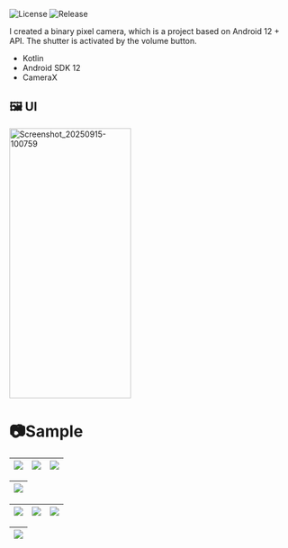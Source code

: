 ![License](https://img.shields.io/github/license/Siegelth/Pixelism_Camera)
![Release](https://img.shields.io/github/v/release/Siegelth/Pixelism_Camera)


I created a binary pixel camera, which is a project based on Android 12 + API.
The shutter is activated by the volume button.
- Kotlin
- Android SDK 12
- CameraX

<h2>🖼️ UI</h2>
<img width="216" height="480" alt="Screenshot_20250915-100759" src="https://github.com/user-attachments/assets/efb9d85b-b2c9-4d4e-b1c4-00744a7b2ab8" />

# 📷Sample

| ![](https://github.com/user-attachments/assets/96e087c2-4adc-435b-8d7f-ac24fef41ec0) | ![](https://github.com/user-attachments/assets/a25176a4-ccf4-4305-97f9-9fb50f0d22e2) | ![](https://github.com/user-attachments/assets/7fc2fdf1-a033-4aa0-bb1a-9e124db9777c) 
|:--:|:--:|:--:|

| ![](https://github.com/user-attachments/assets/4dad8979-a6cb-441e-b45a-d55caee1c550) |
|:--:|

| ![](https://github.com/user-attachments/assets/e73cb886-d1be-46cf-b538-bc378d412b34) |  ![](https://github.com/user-attachments/assets/c51e478a-b8dd-449f-ab35-a055221d5a5b) | ![](https://github.com/user-attachments/assets/44d05b46-1d9f-4c1d-ac1e-c043e2b8bc42) |
|:--:|:--:|:--:|

| ![](https://github.com/user-attachments/assets/86e99a14-a356-41d8-90fb-5e21688fd0ca) |
|:--:|

